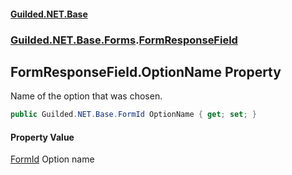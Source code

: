 
#### [Guilded.NET.Base](index 'index')
### [Guilded.NET.Base.Forms](index#Guilded_NET_Base_Forms 'Guilded.NET.Base.Forms').[FormResponseField](FormResponseField 'Guilded.NET.Base.Forms.FormResponseField')
## FormResponseField.OptionName Property
Name of the option that was chosen.  
```csharp
public Guilded.NET.Base.FormId OptionName { get; set; }
```

#### Property Value
[FormId](FormId 'Guilded.NET.Base.FormId')
Option name
